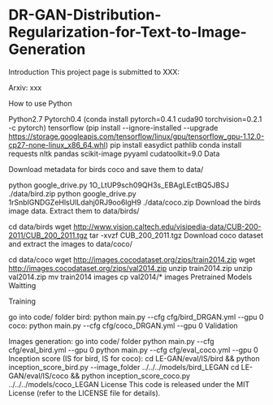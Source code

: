 # DR-GAN-Distribution-Regularization-for-Text-to-Image-Generation

Introduction
This project page is submitted to XXX:

Arxiv: xxx

How to use
Python

Python2.7
Pytorch0.4 (conda install pytorch=0.4.1 cuda90 torchvision=0.2.1 -c pytorch)
tensorflow (pip install --ignore-installed --upgrade https://storage.googleapis.com/tensorflow/linux/gpu/tensorflow_gpu-1.12.0-cp27-none-linux_x86_64.whl)
pip install easydict pathlib
conda install requests nltk pandas scikit-image pyyaml cudatoolkit=9.0
Data

Download metadata for birds coco and save them to data/

python google_drive.py 1O_LtUP9sch09QH3s_EBAgLEctBQ5JBSJ ./data/bird.zip
python google_drive.py 1rSnbIGNDGZeHlsUlLdahj0RJ9oo6lgH9 ./data/coco.zip
Download the birds image data. Extract them to data/birds/

cd data/birds
wget http://www.vision.caltech.edu/visipedia-data/CUB-200-2011/CUB_200_2011.tgz
tar -xvzf CUB_200_2011.tgz
Download coco dataset and extract the images to data/coco/

cd data/coco
wget http://images.cocodataset.org/zips/train2014.zip
wget http://images.cocodataset.org/zips/val2014.zip
unzip train2014.zip
unzip val2014.zip
mv train2014 images
cp val2014/* images
Pretrained Models Waitting

Training

go into code/ folder
bird: python main.py --cfg cfg/bird_DRGAN.yml --gpu 0
coco: python main.py --cfg cfg/coco_DRGAN.yml --gpu 0
Validation

Images generation:
go into code/ folder
python main.py --cfg cfg/eval_bird.yml --gpu 0
python main.py --cfg cfg/eval_coco.yml --gpu 0
Inception score (IS for bird, IS for coco):
cd LE-GAN/eval/IS/bird && python inception_score_bird.py --image_folder ../../../models/bird_LEGAN
cd LE-GAN/eval/IS/coco && python inception_score_coco.py ../../../models/coco_LEGAN
License
This code is released under the MIT License (refer to the LICENSE file for details).
